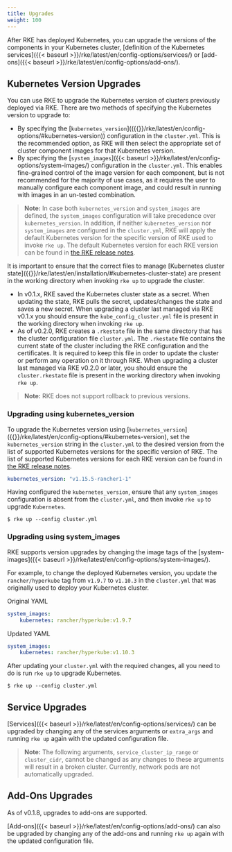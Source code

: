 ```yaml
---
title: Upgrades
weight: 100
---
```


After RKE has deployed Kubernetes, you can upgrade the versions of the components in your Kubernetes cluster, [definition of the Kubernetes services]({{< baseurl >}}/rke/latest/en/config-options/services/) or [add-ons]({{< baseurl >}}/rke/latest/en/config-options/add-ons/).

## Kubernetes Version Upgrades

You can use RKE to upgrade the Kubernetes version of clusters previously deployed via RKE. There are two methods of specifying the Kubernetes version to upgrade to:
- By specifying the [`kubernetes_version`](({{<base url>}}/rke/latest/en/config-options/#kubernetes-version)) configuration in the `cluster.yml`. This is the recommended option, as RKE will then select the appropriate set of cluster component images for that Kubernetes version.
- By specifying the [`system_images`]({{< baseurl >}}/rke/latest/en/config-options/system-images/) configuration in the `cluster.yml`. This enables fine-grained control of the image version for each component, but is not recommended for the majority of use cases, as it requires the user to manually configure each component image, and could result in running with images in an un-tested combination.

> **Note:** In case both `kubernetes_version` and `system_images` are defined, the `system_images` configuration will take precedence over `kubernetes_version`. In addition, if neither `kubernetes_version` nor `system_images` are configured in the `cluster.yml`, RKE will apply the default Kubernetes version for the specific version of RKE used to invoke `rke up`. The default Kubernetes version for each RKE version can be found in [the RKE release notes](https://github.com/rancher/rke/releases/).

It is important to ensure that the correct files to manage [Kubernetes cluster state]({{<base url>}}/rke/latest/en/installation/#kubernetes-cluster-state) are present in the working directory when invoking `rke up` to upgrade the cluster.
- In v0.1.x, RKE saved the Kubernetes cluster state as a secret. When updating the state, RKE pulls the secret, updates/changes the state and saves a new secret. When upgrading a cluster last managed via RKE v0.1.x you should ensure the `kube_config_cluster.yml` file is present in the working directory when invoking `rke up`.
- As of v0.2.0, RKE creates a `.rkestate` file in the same directory that has the cluster configuration file `cluster.yml`. The `.rkestate` file contains the current state of the cluster including the RKE configuration and the certificates. It is required to keep this file in order to update the cluster or perform any operation on it through RKE. When upgrading a cluster last managed via RKE v0.2.0 or later, you should ensure the `cluster.rkestate` file is present in the working directory when invoking `rke up`.

> **Note:** RKE does not support rollback to previous versions.

### Upgrading using kubernetes_version

To upgrade the Kubernetes version using [`kubernetes_version`]({{<base url>}}/rke/latest/en/config-options/#kubernetes-version), set the `kubernetes_version` string in the `cluster.yml` to the desired version from the list of supported Kubernetes versions for the specific version of RKE. The list of supported Kubernetes versions for each RKE version can be found in [the RKE release notes](https://github.com/rancher/rke/releases/).

```yaml
kubernetes_version: "v1.15.5-rancher1-1"
```

Having configured the `kubernetes_version`, ensure that any `system_images` configuration is absent from the `cluster.yml`, and then invoke `rke up` to upgrade `Kubernetes`.

```
$ rke up --config cluster.yml
```

### Upgrading using system_images

RKE supports version upgrades by changing the image tags of the [system-images]({{< baseurl >}}/rke/latest/en/config-options/system-images/).

For example, to change the deployed Kubernetes version, you update the `rancher/hyperkube` tag from `v1.9.7` to `v1.10.3` in the `cluster.yml` that was originally used to deploy your Kubernetes cluster.

Original YAML

```yaml
system_images:
    kubernetes: rancher/hyperkube:v1.9.7
```

Updated YAML

```yaml
system_images:
    kubernetes: rancher/hyperkube:v1.10.3
```

After updating your `cluster.yml` with the required changes, all you need to do is run `rke up` to upgrade Kubernetes.

```
$ rke up --config cluster.yml
```

## Service Upgrades

[Services]({{< baseurl >}}/rke/latest/en/config-options/services/) can be upgraded by changing any of the services arguments or `extra_args` and running `rke up` again with the updated configuration file.

> **Note:** The following arguments, `service_cluster_ip_range` or `cluster_cidr`, cannot be changed as any changes to these arguments will result in a broken cluster. Currently, network pods are not automatically upgraded.

## Add-Ons Upgrades

As of v0.1.8, upgrades to add-ons are supported.

[Add-ons]({{< baseurl >}}/rke/latest/en/config-options/add-ons/) can also be upgraded by changing any of the add-ons and running `rke up` again with the updated configuration file.
